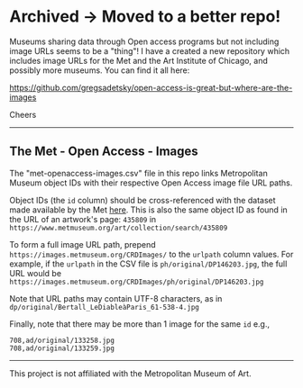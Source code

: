 # Archived -> Moved to a better repo!

Museums sharing data through Open access programs but not including image URLs seems to be a "thing"! I have a created a new repository which includes image URLs for the Met and the Art Institute of Chicago, and possibly more museums. You can find it all here:

https://github.com/gregsadetsky/open-access-is-great-but-where-are-the-images

Cheers

---

## The Met - Open Access - Images

The "met-openaccess-images.csv" file in this repo links Metropolitan Museum object IDs with their respective Open Access image file URL paths.

Object IDs (the `id` column) should be cross-referenced with the dataset made available by the Met [here](https://github.com/metmuseum/openaccess). This is also the same object ID as found in the URL of an artwork's page: `435809` in `https://www.metmuseum.org/art/collection/search/435809`

To form a full image URL path, prepend `https://images.metmuseum.org/CRDImages/` to the `urlpath` column values. For example, if the `urlpath` in the CSV file is `ph/original/DP146203.jpg`, the full URL would be `https://images.metmuseum.org/CRDImages/ph/original/DP146203.jpg`

Note that URL paths may contain UTF-8 characters, as in `dp/original/Bertall_LeDiableàParis_61-538-4.jpg`

Finally, note that there may be more than 1 image for the same `id` e.g.,
```
708,ad/original/133258.jpg
708,ad/original/133259.jpg
```

---

This project is not affiliated with the Metropolitan Museum of Art.
